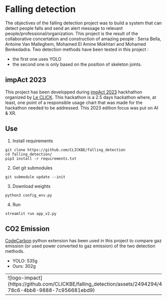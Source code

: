 # Falling detection

The objectives of the falling detection project was to build a system that can detect people falls and send an alert message to relevant people/professional/organization.
This project is the result of the collaborative concertation and construction of amazing people : Serra Bella, Antoine Van Malleghem, Mohamed El Amine Mokhtari and Mohamed Benkedadra.
Two detection methods have been tested in this project : 
- the first one uses YOLO
- the second one is only based on the position of skeleton joints.

## impAct 2023
This project has been developped during [impAct 2023](https://le-click.be/impact/) hackhathon organized by [Le CLICK](https://le-click.be/).
This hackathon is a 2.5 days hackathon where, at least, one point of a responsible usage chart that was made for the hackathon needed to be addressed.
This 2023 edition focus was put on AI & XR.

## Use

1. Install requirements
```
git clone https://github.com/CLICKBE/falling_detection
cd falling_detection/
pip3 install -r requirements.txt
```

2. Get git submodules
```
git submodule update --init
```

3. Download weights
```
python3 config_env.py
```

4. Run
```
streamlit run app_v2.py
```

## CO2 Emission

[CodeCarbon](https://codecarbon.io/) python extension has been used in this project to compare gaz emission (or used power converted to gaz emission) of the two detection methods. 

- YOLO: 535g 
- Ours: 302g
  
<table>
  <tr>
    <td algin = center>![logo-impact](https://github.com/CLICKBE/falling_detection/assets/2494294/4d47cf9b-78c6-4bb8-9888-7c956681ebd9)</td>
  </tr>
</table>

